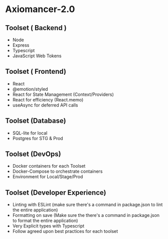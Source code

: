 # Axiomancer-2.0

## Toolset ( Backend )
- Node
- Express
- Typescript
- JavaScript Web Tokens

## Toolset ( Frontend)
- React
- @emotion/styled
- React for State Management (Context/Providers)
- React for efficiency (React.memo)
- useAsync for deferred API calls

## Toolset (Database)
- SQL-lite for local
- Postgres for STG & Prod

## Toolset (DevOps)
- Docker containers for each Toolset
- Docker-Compose to orchestrate containers
- Environment for Local/Stage/Prod

## Toolset (Developer Experience) 
- Linting with ESLint (make sure there's a command in package.json to lint the entire application) 
- Formatting on save (Make sure the there's a command in package.json to format the entire application) 
- Very Explicit types with Typescript
- Follow agreed upon best practices for each toolset 